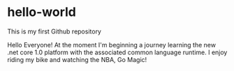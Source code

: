 # hello-world

This is my first Github repository

Hello Everyone!
At the moment I'm beginning a journey learning the new .net core 1.0 platform with the associated common language runtime.
I enjoy riding my bike and watching the NBA, Go Magic!
